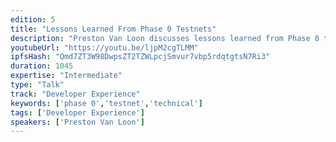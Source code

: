 ```yaml
---
edition: 5
title: "Lessons Learned From Phase 0 Testnets"
description: "Preston Van Loon discusses lessons learned from Phase 0 testnets."
youtubeUrl: "https://youtu.be/ljpM2cgTLMM"
ipfsHash: "Qmd7ZT3W98DwpsZT2TZWLpcjSmvur7vbp5rdqtgtsN7Ri3"
duration: 1045
expertise: "Intermediate"
type: "Talk"
track: "Developer Experience"
keywords: ['phase 0','testnet','technical']
tags: ['Developer Experience']
speakers: ['Preston Van Loon']
---
```


